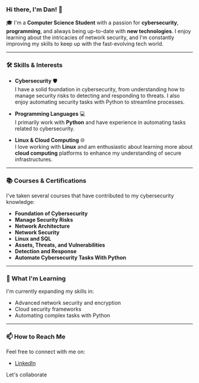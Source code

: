 ### Hi there, I'm Dan! 👋

🎓 I'm a **Computer Science Student** with a passion for **cybersecurity**, **programming**, and always being up-to-date with **new technologies**. I enjoy learning about the intricacies of network security, and I'm constantly improving my skills to keep up with the fast-evolving tech world.

---

### 🛠 Skills & Interests

- **Cybersecurity** 🛡️  
   I have a solid foundation in cybersecurity, from understanding how to manage security risks to detecting and responding to threats. I also enjoy automating security tasks with Python to streamline processes.

- **Programming Languages** 💻  
   I primarily work with **Python** and have experience in automating tasks related to cybersecurity.

- **Linux & Cloud Computing** 🌐  
   I love working with **Linux** and am enthusiastic about learning more about **cloud computing** platforms to enhance my understanding of secure infrastructures.

---

### 📚 Courses & Certifications

I've taken several courses that have contributed to my cybersecurity knowledge:

- **Foundation of Cybersecurity**
- **Manage Security Risks**
- **Network Architecture**
- **Network Security**
- **Linux and SQL**
- **Assets, Threats, and Vulnerabilities**
- **Detection and Response**
- **Automate Cybersecurity Tasks With Python**

---

### 🌱 What I'm Learning

I'm currently expanding my skills in:

- Advanced network security and encryption
- Cloud security frameworks
- Automating complex tasks with Python

---

### 📫 How to Reach Me

Feel free to connect with me on:

- [LinkedIn](#)  

Let's collaborate 
